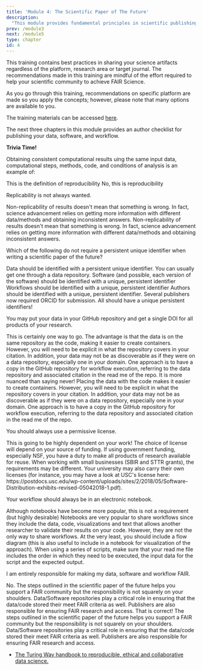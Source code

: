 ```yaml
---
title: 'Module 4: The Scientific Paper of The Future'
description:
  "This module provides fundamental principles in scientific publishing. Scientific publishing refers to the making all artifacts of research publicly accessible (not only the paper but also the data, software and workflow) to ensure that all artifacts of science are Findable, Reproducible, Interoperable, and Reusable (FAIR). The following module will provide author checklist on publishing guidelines and test your understanding of the concepts."
prev: /module3
next: /module5
type: chapter
id: 4
---
```


<exercise id="1" title="The Scientific Paper of the Future">

This training contains best practices in sharing your science artifacts regardless of the platform, research area or target journal. The recommendations made in this training are mindful of the effort required to help your scientific community to achieve FAIR Science.

As you go through this training, recommendations on specific platform are made so you apply the concepts; however, please note that many options are available to you.

The training materials can be accessed [here](https://figshare.com/articles/presentation/The_Scientific_Paper_of_the_Future_v2024_Training_Materials/25754244).

The next three chapters in this module provides an author checklist for publishing your data, software, and workflow.

**Trivia Time!**

Obtaining consistent computational results uing the same input data, computational steps, methods, code, and conditions of analysis is an example of:

<choice id="04-01">
<opt text="Reproducibility", correct="true">
This is the definition of reproducibility
</opt>
<opt text="Replicability">
No, this is reproducibility
</opt>
</choice>

Replicability is not always wanted.

<choice id="04-02">
<opt text="True", correct="true">
Non-replicability of results doesn't mean that something is wrong. In fact, science advancement relies on getting more information with different data/methods and obtaining inconsistent answers.
</opt>
<opt text="False">
Non-replicability of results doesn't mean that something is wrong. In fact, science advancement relies on getting more information with different data/methods and obtaining inconsistent answers.
</opt>
</choice>

Which of the following do not require a persistent unique identifier when writing a scientific paper of the future?

<choice id="04-03">
<opt text="Data">
Data should be identified with a persistent unique identifier. You can usually get one through a data repository.  
</opt>
<opt text="Software">
Software (and possible, each version of the software) should be identified with a unique, persistent identifier
</opt>
<opt text="Worflow">
Workflows should be identified with a unique, persistent identifier
</opt>
<opt text="Authors">
Authors should be identified with a unique, persistent identifier. Several publishers now required ORCID for submission.
</opt>
<opt text="None of the above", correct="true">All should have a unique persistent identifiers!</opt>
</choice>

</exercise>


<exercise id="2" title="Publishing your data" type="slides">
<slides source="chapter4_01_data">
</exercise>

<exercise id="3" title="Publishing your software" type="slides">
<slides source="chapter4_02_software">
</exercise>

<exercise id="4" title="Publishing your workflow" type="slides">
<slides source="chapter4_03_workflow">
</exercise>

<exercise id="5" title="Test your understanding">

You may put your data in your GitHub repository and get a single DOI for all products of your research.

<choice id="04-04">
<opt text="True", correct="true">
This is certainly one way to go. The advantage is that the data is on the same repository as the code, making it easier to create containers. However, you will need to be explicit in what the repository covers in your citation. In addition, your data may not be as discoverable as if they were on a data repository, especially one in your domain. One approach is to have a copy in the GitHub repository for workflow execution, referring to the data repository and associated citation in the read me of the repo.
</opt>
<opt text="False">
It is more nuanced than saying never! Placing the data with the code makes it easier to create containers. However, you will need to be explicit in what the repository covers in your citation. In addition, your data may not be as discoverable as if they were on a data repository, especially one in your domain. One approach is to have a copy in the GitHub repository for workflow execution, referring to the data repository and associated citation in the read me of the repo.
</opt>
</choice>

You should always use a permissive license.

<choice id="04-05">
<opt text="True">
This is going to be highly dependent on your work!
</opt>
<opt text="False", correct="true">
The choice of license will depend on your source of funding. If using government funding, especially NSF, you have a duty to make all products of research available for reuse. When working with small businesses (SBIR and STTR grants), the requirements may be different. Your university may also carry their own licenses (for instance, you may have a look at USC's license here: https://postdocs.usc.edu/wp-content/uploads/sites/2/2018/05/Software-Distribution-exhibits-revised-05042018-1.pdf).   
</opt>
</choice>

Your workflow should always be in an electronic notebook.

<choice id="04-06">
<opt text="True">
Although notebooks have become more popular, this is not a requirement (but highly desirable)
</opt>
<opt text="False", correct="true">
Notebooks are very popular to share workflows since they include the data, code, visualizations and text that allows another researcher to validate their results on your code. However, they are not the only way to share workflows. At the very least, you should include a flow diagram (this is also useful to include in a notebook for visualization of the approach). When using a series of scripts, make sure that your read me file includes the order in which they need to be executed, the input data for the script and the expected output.    
</opt>
</choice>

I am entirely responsible for making my data, software and workflow FAIR.

<choice id="04-07">
<opt text="True">
No. The steps outlined in the scientific paper of the future helps you support a FAIR community but the responsibility is not squarely on your shoulders. Data/Software repositories play a critical role in ensuring that the data/code stored their meet FAIR criteria as well. Publishers are also responsible for ensuring FAIR research and access.
</opt>
<opt text="False", correct="true">
That is correct! The steps outlined in the scientific paper of the future helps you support a FAIR community but the responsibility is not squarely on your shoulders. Data/Software repositories play a critical role in ensuring that the data/code stored their meet FAIR criteria as well. Publishers are also responsible for ensuring FAIR research and access.   
</opt>
</choice>
</exercise>


<exercise id="7" title="Other resources">

- [The Turing Way handbook to reproducible, ethical and collaborative data science.](https://the-turing-way.netlify.app/index.html)

</exercise>
